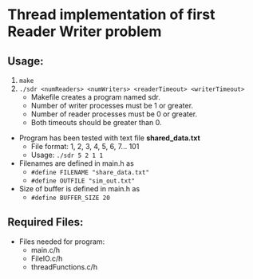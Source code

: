 # Thread implementation of first Reader Writer problem

## Usage:

1. `make`
2. `./sdr <numReaders> <numWriters> <readerTimeout> <writerTimeout>`
    * Makefile creates a program named sdr.
    * Number of writer processes must be 1 or greater.
    * Number of reader processes must be 0 or greater.
    * Both timeouts should be greater than 0.

* Program has been tested with text file **shared_data.txt**
    * File format: 1, 2, 3, 4, 5, 6, 7... 101
    * Usage: `./sdr 5 2 1 1`
* Filenames are defined in main.h as
    * `#define FILENAME "share_data.txt"`
    * `#define OUTFILE "sim_out.txt"`
* Size of buffer is defined in main.h as
    * `#define BUFFER_SIZE 20`

 ## Required Files:

* Files needed for program:
    * main.c/h
    * FileIO.c/h
    * threadFunctions.c/h
